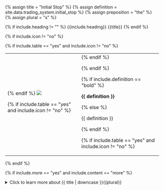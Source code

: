 <!-- TITLE AND DEFINITION starts -->

{% assign title = "Initial Stop" %}
{% assign definition = site.data.trading_system.initial_stop %}
{% assign preposition = "the" %}
{% assign plural = "s" %}

<!--------------------------------------------- TITLE AND DEFINITION ends -->

{% if include.heading != "" %}
{{include.heading}} {{title}}
{% endif %}

{% if include.icon != "no" %} 

{% if include.table == "yes" and include.icon != "no" %}
<table class="definitionTable"><tr><td>
{% endif %}

<img src='images/icons/{{include.icon}}{{ title | downcase | replace: " ", "-" }}.png' />

{% if include.table == "yes" and include.icon != "no" %}
</td><td>
{% endif %}

{% endif %}

{% if include.definition == "bold" %}

<strong>{{ definition }}</strong>

{% else %}

{{ definition }}

{% endif %}

{% if include.table == "yes" and include.icon != "no" %}
</td></tr></table>
{% endif %}

{% if include.more == "yes" and include.content == "more" %}
<details class="detailsCollapsible"><summary class="nobr">Click to learn more about {{ title | downcase }}{{plural}}
</summary>
{% endif %}

{% if include.content != "no" %}

<!--------------------------------------------- CONTENT starts -->

Notice that the setting of the stop target has no relation to the execution of orders. The stop is a target, not an order to be placed. That is, the system does not place stop orders.

This is a design feature that allows you to keep your cards, not allowing anyone to anticipate what your strategy may be, not even the exchange. It is a known fact that some exchanges may attempt or allow to front-run stop orders.

Instead, the trading bot instance monitors the market, and only once the stop target has been hit does it place the corresponding order to close the trade.

The initial target is set in phase 0, that is, the departing point for the management of the trade to be handled in the manage stage.

<!--------------------------------------------- CONTENT ends -->

{% endif %}

{% if include.more == "yes" and include.content != "more" %}
<details class="detailsCollapsible"><summary class="nobr">Click to learn more about {{ title | downcase }}{{plural}}
</summary>
{% endif %}

{% if include.adding != "" %}

{{include.adding}} Adding {{preposition}} {{title}} Node

<!--------------------------------------------- ADDING starts -->

To add an initial stop node, select *Add Missing Items* on the initial definitions node menu. All items that may be missing are created along with the rest of the basic structure of nodes required to define each of them.

<!-- ADDING ends -->

{% endif %}

{% if include.configuring != "" %}

{{include.configuring}} Configuring the {{title}}

<!-- CONFIGURING starts -->

XXXXXXXXXXXXXXXXXXXXXXXXXXXXXXXXXXXXXXXXXXXXXXXXXXXXXX

<!--------------------------------------------- CONFIGURING ends -->

{% endif %}

{% if include.starting != "" %}

{{include.starting}} Starting {{preposition}} {{title}}

<!--------------------------------------------- STARTING starts -->

XXXXXXXXXXXXXXXXXXXXXXXXXXXXXXXXXXXXXXXXXXXXXXXXXXXXXX

<!--------------------------------------------- STARTING ends -->

{% endif %}

{% if include.more == "yes" %}
</details>
{% endif %}